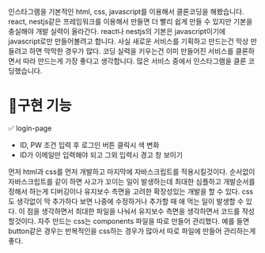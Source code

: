 인스타그램을 기본적인 html, css, javascript를 이용해서 클론코딩을 해봤습니다. react, nestjs같은 프레임워크를 이용해서 만들면 더 빨리 쉽게 만들 수 있지만 기본을 충실해야 개발 실력이 올라간다. react나 nestjs의 기본은 javascript이기에 javascript로만 만들어볼려고 합니다. 사실 새로운 서비스를 기획하고 만드는건 막상 만들려고 하면 막막한 경우가 많다. 코딩 실력을 키우는건 이미 만들어진 서비스를 클론하면서 따라 만드는게 가장 좋다고 생각합니다. 많은 서비스 중에서 인스타그램을 클론 코딩했습니다.

# 📌구현 기능

✅ login-page

- ID, PW 조건 입력 후 로그인 버튼 클릭시 색 변화
- ID가 이메일만 입력해야 되고 그외 입력시 경고 창 보이기

먼저 html과 css를 먼저 개발하고 마지막에 자바스크립트를 적용시킬것이다. 순서없이 자바스크립트를 같이 하면 사고가 꼬이는 일이 발생하는데 최대한 심플하고 개발순서를 정해서 하는게 디버깅이나 유지보수 측면을 고려한 확장성있는 개발을 할 수 있다. css도 생각없이 막 추가하다 보면 나중에 수정하거나 추가할 때 애 먹는 일이 발생할 수 있다. 이 점을 생각하면서 최대한 파일을 나눠서 유지보수 측면을 생각하면서 코드를 작성할것이다. 자주 만드는 css는 components 파일을 따로 만들어 관리했다. 예를 들면 button같은 경우는 반복적인을 css하는 경우가 많아서 따로 파일에 만들어 관리하는게 좋다.
